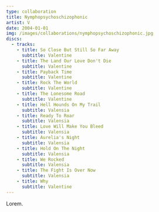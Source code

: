 ```yaml
---
type: collaboration
title: Nymphopsychoschizophonic
artist: V
date: 2004-01-01
img: /images/collaborations/nymphopsychoschizophonic.jpg
discs:
  - tracks:
    - title: So Close But Still So Far Away
      subtitle: Valentine
    - title: The Land Our Love Don't Die
      subtitle: Valentine
    - title: Payback Time
      subtitle: Valentine
    - title: Rock The World
      subtitle: Valentine
    - title: The Lonesome Road
      subtitle: Valentine
    - title: Hell Hounds On My Trail
      subtitle: Valensia
    - title: Ready To Roar
      subtitle: Valensia
    - title: Love Will Make You Bleed
      subtitle: Valensia
    - title: Aurelia's Night
      subtitle: Valensia
    - title: Hold On The Night
      subtitle: Valensia
    - title: We Rocked
      subtitle: Valensia
    - title: The Fight Is Over Now
      subtitle: Valensia
    - title: Why
      subtitle: Valentine
---
```


Lorem.